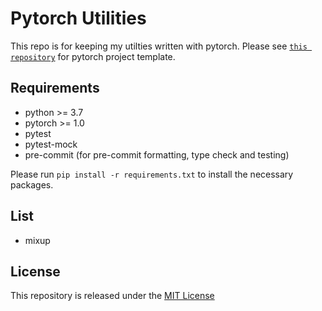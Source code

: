 # Pytorch Utilities

This repo is for keeping my utilties written with pytorch.
Please see [`this repository`](https://github.com/yiskw713/pytorch_template) for pytorch project template.

## Requirements

* python >= 3.7
* pytorch >= 1.0
* pytest
* pytest-mock
* pre-commit (for pre-commit formatting, type check and testing)

Please run `pip install -r requirements.txt` to install the necessary packages.

## List

* mixup

## License

This repository is released under the [MIT License](./LICENSE)
